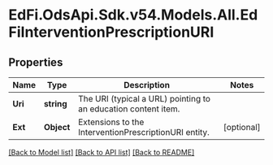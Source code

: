 # EdFi.OdsApi.Sdk.v54.Models.All.EdFiInterventionPrescriptionURI

## Properties

Name | Type | Description | Notes
------------ | ------------- | ------------- | -------------
**Uri** | **string** | The URI (typical a URL) pointing to an education content item. | 
**Ext** | **Object** | Extensions to the InterventionPrescriptionURI entity. | [optional] 

[[Back to Model list]](../../README.md#documentation-for-models) [[Back to API list]](../../README.md#documentation-for-api-endpoints) [[Back to README]](../../README.md)


